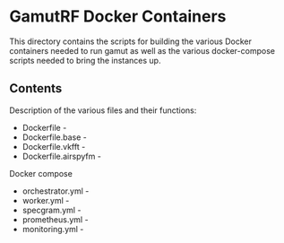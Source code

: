 # GamutRF Docker Containers

This directory contains the scripts for building the various Docker containers needed to run gamut as well as the various docker-compose scripts needed to bring the instances up. 

## Contents
Description of the various files and their functions:
- Dockerfile - 
- Dockerfile.base - 
- Dockerfile.vkfft - 
- Dockerfile.airspyfm - 

Docker compose
- orchestrator.yml - 
- worker.yml - 
- specgram.yml - 
- prometheus.yml - 
- monitoring.yml - 
